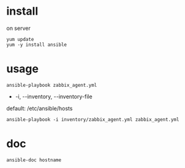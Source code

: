 # install 

on server

```
yum update
yum -y install ansible
```


# usage

```
ansible-playbook zabbix_agent.yml
```

* -i, --inventory, --inventory-file

default: /etc/ansible/hosts

```
ansible-playbook -i inventory/zabbix_agent.yml zabbix_agent.yml
```

# doc

```
ansible-doc hostname
```

